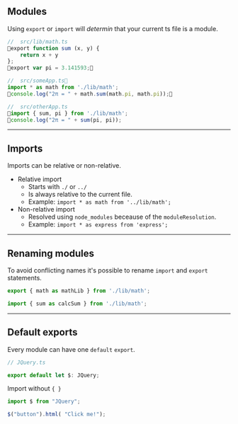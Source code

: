 ## Modules

Using `export` or `import` will *determin* that your current ts file is a module.

```typescript
//  src/lib/math.ts
export function sum (x, y) { 
    return x + y 
};
export var pi = 3.141593;

//  src/someApp.ts
import * as math from './lib/math';
console.log("2π = " + math.sum(math.pi, math.pi));

//  src/otherApp.ts
import { sum, pi } from './lib/math';
console.log("2π = " + sum(pi, pi));
```

---

## Imports

Imports can be relative or non-relative.

- Relative import <!-- .element class="fragment" data-fragment-index="0" -->
    - Starts with `./` or `../`
    - Is always relative to the current file.
    - Example: `import * as math from '../lib/math';`
- Non-relative import <!-- .element class="fragment" data-fragment-index="1" -->
    - Resolved using `node_modules` beceause of the `moduleResolution`.
    - Example: `import * as express from 'express'; `
---

## Renaming modules 

To avoid conflicting names it's possible to rename `import` and `export` statements.

```typescript
export { math as mathLib } from './lib/math';

import { sum as calcSum } from './lib/math';
```

---

## Default exports

Every module can have one `default` `export`.

```typescript
// JQuery.ts

export default let $: JQuery;
```

<!-- .element class="fragment" data-fragment-index="0" -->

Import without `{ }`

<!-- .element class="fragment" data-fragment-index="1" -->

```typescript
import $ from "JQuery";

$("button").html( "Click me!");
```

<!-- .element class="fragment" data-fragment-index="1" -->